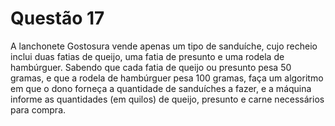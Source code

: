 # Questão 17

A lanchonete Gostosura vende apenas um tipo de sanduíche, cujo recheio inclui duas fatias de
queijo, uma fatia de presunto e uma rodela de hambúrguer. Sabendo que cada fatia de queijo ou
presunto pesa 50 gramas, e que a rodela de hambúrguer pesa 100 gramas, faça um algoritmo em que
o dono forneça a quantidade de sanduíches a fazer, e a máquina informe as quantidades (em quilos)
de queijo, presunto e carne necessários para compra.
